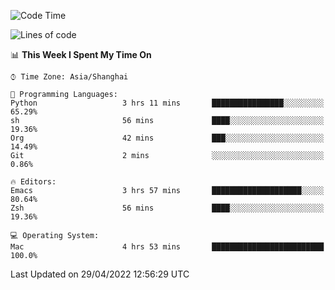 <!--START_SECTION:waka-->
![Code Time](http://img.shields.io/badge/Code%20Time-703%20hrs%2023%20mins-blue)

![Lines of code](https://img.shields.io/badge/From%20Hello%20World%20I%27ve%20Written-22%20Thousand%20lines%20of%20code-blue)

📊 **This Week I Spent My Time On** 

```text
⌚︎ Time Zone: Asia/Shanghai

💬 Programming Languages: 
Python                   3 hrs 11 mins       ████████████████░░░░░░░░░   65.29% 
sh                       56 mins             ████░░░░░░░░░░░░░░░░░░░░░   19.36% 
Org                      42 mins             ███░░░░░░░░░░░░░░░░░░░░░░   14.49% 
Git                      2 mins              ░░░░░░░░░░░░░░░░░░░░░░░░░   0.86%

🔥 Editors: 
Emacs                    3 hrs 57 mins       ████████████████████░░░░░   80.64% 
Zsh                      56 mins             ████░░░░░░░░░░░░░░░░░░░░░   19.36%

💻 Operating System: 
Mac                      4 hrs 53 mins       █████████████████████████   100.0%

```


 Last Updated on 29/04/2022 12:56:29 UTC
<!--END_SECTION:waka-->
